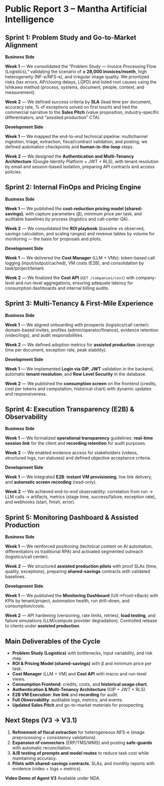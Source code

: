 # Public Report 3 – Mantha Artificial Intelligence

## Sprint 1: Problem Study and Go-to-Market Alignment

**Business Side**

**Week 1** — We consolidated the “Problem Study — Invoice Processing Flow (Logistics),” validating the scenario of **≥ 28,000 invoices/month**, high heterogeneity (NF-e/NFS-e), and irregular image quality. We prioritized risks (tax errors, AP/closing delays, LGPD) and listed root causes using the Ishikawa method (process, systems, document, people, context, and measurement).

**Week 2** — We defined success criteria by **SLA** (lead time per document, accuracy rate, % of exceptions solved on first touch) and tied the commercial narrative to the **Sales Pitch** (value proposition, industry-specific differentiators, and “assisted production” CTA).

**Development Side**

**Week 1** — We mapped the end-to-end technical pipeline: multichannel ingestion, triage, extraction, fiscal/contract validation, and posting; we defined automation checkpoints and **human-in-the-loop** steps.

**Week 2** — We designed the **Authentication and Multi-Tenancy Architecture** (Google Identity Platform + JWT + RLS), with tenant resolution by email and session-based isolation, preparing API contracts and access policies.

## Sprint 2: Internal FinOps and Pricing Engine

**Business Side**

**Week 1** — We published the **cost-reduction pricing model (shared-savings)**, with capture parameters (β), minimum price per task, and auditable baselines by process (logistics and call-center QA).

**Week 2** — We consolidated the **ROI playbook** (baseline vs observed, savings calculation, and scaling ranges) and revenue tables by volume for monitoring — the basis for proposals and pilots.

**Development Side**

**Week 1** — We delivered the **Cost Manager** (LLM + VMs): token-based call logging (input/output/cached), VM costs (E2B), and consolidation by task/project/tenant.

**Week 2** — We finalized the **Cost API** (`GET /companies/cost`) with company-level and run-level aggregations, ensuring adequate latency for consumption dashboards and internal billing audits.

## Sprint 3: Multi-Tenancy & First-Mile Experience

**Business Side**

**Week 1** — We aligned onboarding with prospects (logistics/call center): domain-based invites, profiles (admin/operator/finance), evidence retention (video/logs), and audit responsibilities.

**Week 2** — We defined adoption metrics for **assisted production** (average time per document, exception rate, peak stability).

**Development Side**

**Week 1** — We implemented **Login via GIP**, **JWT** validation in the backend, automatic **tenant resolution**, and **Row Level Security** in the database.

**Week 2** — We published the **consumption screen** on the frontend (credits, cost per tokens and computation, historical chart) with dynamic updates and responsiveness.

## Sprint 4: Execution Transparency (E2B) & Observability

**Business Side**

**Week 1** — We formalized **operational transparency** guidelines: **real-time session link** for the client and **recording retention** for audit purposes.

**Week 2** — We enabled evidence access for stakeholders (videos, structured logs, run statuses) and defined objective acceptance criteria.

**Development Side**

**Week 1** — We integrated **E2B**: **instant VM provisioning**, live link delivery, and **automatic screen recording** (read-only).

**Week 2** — We achieved end-to-end observability: correlation from run → LLM calls → artifacts, metrics (stage time, success/failure, exception rate), and webhooks (start, finish, error).

## Sprint 5: Monitoring Dashboard & Assisted Production

**Business Side**

**Week 1** — We reinforced positioning (technical content on AI automation, differentiators vs traditional RPA) and activated segmented outreach (logistics/call center).

**Week 2** — We structured **assisted production pilots** with proof SLAs (time, quality, exceptions), preparing **shared-savings** contracts with validated baselines.

**Development Side**

**Week 1** — We published the **Monitoring Dashboard** (UX→Front→Back) with KPIs by tenant/project, automation health, run drill-down, and consumption/costs.

**Week 2** — API hardening (versioning, rate limits, retries), **load testing**, and failure simulations (LLM/compute provider degradation). Controlled release to clients under **assisted production**.

## Main Deliverables of the Cycle

* **Problem Study (Logistics)** with bottlenecks, input variability, and risk map.
* **ROI & Pricing Model (shared-savings)** with β and minimum price per task.
* **Cost Manager** (LLM + VM) and **Cost API** with macro and run-level views.
* **Consumption Frontend**: credits, costs, and **historical usage chart**.
* **Authentication & Multi-Tenancy Architecture** (GIP + JWT + RLS).
* **E2B VM Execution**: **live link** and **recording** for audit.
* **Full Observability**: auditable logs, metrics, and events.
* **Updated Sales Pitch** and go-to-market materials for prospecting.

## Next Steps (V3 → V3.1)

1. **Refinement of fiscal extraction** for heterogeneous NFS-e (image preprocessing + consistency validations).
2. **Expansion of connectors** (ERP/TMS/WMS) and posting **safe-guards** with automatic reconciliation.
3. **A/B testing of prompts and model routes** to reduce task cost while maintaining accuracy.
4. **Pilots with shared-savings contracts**, SLAs, and monthly reports with evidence (video + logs + metrics).

**Video Demo of Agent V3**
Available under NDA.
